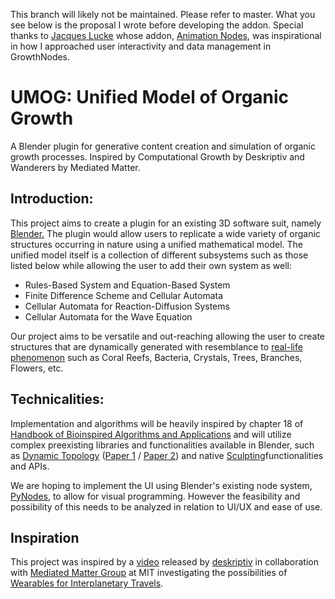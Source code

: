 This branch will likely not be maintained. Please refer to master. What you see below is the proposal I wrote before developing the addon. Special thanks to [Jacques Lucke](https://twitter.com/jacqueslucke?lang=en) whose addon, [Animation Nodes](https://github.com/JacquesLucke/animation_nodes), was inspirational in how I approached user interactivity and data management in GrowthNodes.

# UMOG: Unified Model of Organic Growth
A Blender plugin for generative content creation and simulation of organic growth processes. Inspired by Computational Growth by Deskriptiv and Wanderers by Mediated Matter. 

Introduction:
-------------
This project aims to create a plugin for an existing 3D software suit, namely [Blender.](https://en.wikipedia.org/wiki/Blender_(software)) The plugin would allow users to replicate a wide variety of organic structures occurring in nature using a unified mathematical model. The unified model itself is a collection of different subsystems such as those listed below while allowing the user to add their own system as well:

*   Rules-Based System and Equation-Based System
*   Finite Difference Scheme and Cellular Automata
*   Cellular Automata for Reaction-Diffusion Systems
*   Cellular Automata for the Wave Equation

Our project aims to be versatile and out-reaching allowing the user to create structures that are dynamically generated with resemblance to [real-life phenomenon](https://en.wikipedia.org/wiki/Patterns_in_nature) such as Coral Reefs, Bacteria, Crystals, Trees, Branches, Flowers, etc.

Technicalities:
--------------
Implementation and algorithms will be heavily inspired by chapter 18 of [Handbook of Bioinspired Algorithms and Applications](https://www.crcpress.com/Handbook-of-Bioinspired-Algorithms-and-Applications/Olariu-Zomaya/p/book/9781584884750) and will utilize complex preexisting libraries and functionalities available in Blender, such as [Dynamic Topology](https://wiki.blender.org/index.php/Dev:Ref/Release_Notes/2.66/Dynamic_Topology_Sculpting) ([Paper 1](http://www.sciencedirect.com/science/article/pii/S0097849311000720) / [Paper 2](https://farsthary.files.wordpress.com/2011/10/dynamic-subdivision-sculpting-final.pdf)) and native [Sculpting](https://docs.blender.org/manual/en/dev/sculpt_paint/sculpting/index.html)functionalities and APIs.

We are hoping to implement the UI using Blender's existing node system, [PyNodes](https://wiki.blender.org/index.php/Dev:Ref/Release_Notes/2.67/Python_Nodes), to allow for visual programming. However the feasibility and possibility of this needs to be analyzed in relation to UI/UX and ease of use.

Inspiration
-----------
This project was inspired by a [video](https://www.youtube.com/watch?v=9HI8FerKr6Q) released by [deskriptiv](http://www.deskriptiv.de/) in collaboration with [Mediated Matter Group](http://matter.media.mit.edu/) at MIT investigating the possibilities of [Wearables for Interplanetary Travels](https://www.behance.net/gallery/21605971/Neri-Oxman-Wanderers).
